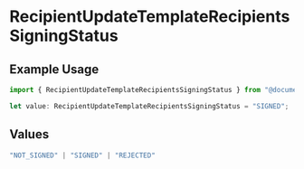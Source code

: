 # RecipientUpdateTemplateRecipientsSigningStatus

## Example Usage

```typescript
import { RecipientUpdateTemplateRecipientsSigningStatus } from "@documenso/sdk-typescript/models/operations";

let value: RecipientUpdateTemplateRecipientsSigningStatus = "SIGNED";
```

## Values

```typescript
"NOT_SIGNED" | "SIGNED" | "REJECTED"
```